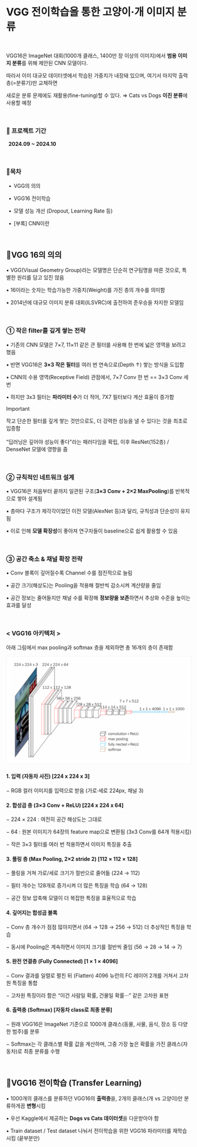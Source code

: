 # VGG 전이학습을 통한 고양이·개 이미지 분류

<br>

VGG16은 ImageNet 대회(1000개 클래스, 1400만 장 이상의 이미지)에서 **범용 이미지 분류**를 위해 제안된 CNN 모델이다.

따라서 이미 대규모 데이터셋에서 학습된 가중치가 내장돼 있으며, 여기서 마지막 출력층(=분류기)만 교체하면

 새로운 분류 문제에도 재활용(fine-tuning)할 수 있다. ⇒ Cats vs Dogs **이진 분류**에 사용할 예정

<br>

### 📆 프로젝트 기간

&thinsp; **2024.09 ~ 2024.10**

<br>

### 📃목차 

&thinsp; • &thinsp;VGG의 의의

&thinsp; • &thinsp;VGG16 전이학습

&thinsp; • &thinsp;모델 성능 개선 (Dropout, Learning Rate 등)

&thinsp; • &thinsp;[부록] CNN이란

<br>

## 🔹VGG 16의 의의

▪ VGG(Visual Geometry Group)라는 모델명은 단순히 연구팀명을 따른 것으로, 특별한 원리를 담고 있진 않음

▪ 16이라는 숫자는 학습가능한 가중치(Weight)를 가진 층의 개수를 의미함

▪ 2014년에 대규모 이미지 분류 대회(ILSVRC)에 출전하여 준우승을 차지한 모델임

<br>

### ① 작은 filter를 깊게 쌓는 전략

▪ 기존의 CNN 모델은 7×7, 11×11 같은 큰 필터를 사용해 한 번에 넓은 영역을 보려고 했음

▪ 반면 VGG16은 **3×3 작은 필터**를 여러 번 연속으로(Depth ↑) 쌓는 방식을 도입함

▪ CNN의 수용 영역(Receptive Field) 관점에서, 7×7 Conv 한 번 == 3×3 Conv 세 번

▪ 하지만 3x3 필터는 **파라미터 수**가 더 적어, 7X7 필터보다 계산 효율이 증가함

> [!IMPORTANT]
> 작고 단순한 필터를 깊게 쌓는 것만으로도, 더 강력한 성능을 낼 수 있다는 것을 최초로 입증함 <br><br>
> “딥러닝은 깊어야 성능이 좋다"라는 패러다임을 확립, 이후 ResNet(152층) / DenseNet 모델에 영향을 줌

<br>

### ② 규칙적인 네트워크 설계

▪ VGG16은 처음부터 끝까지 일관된 구조(**3×3 Conv + 2×2 MaxPooling**)를 반복적으로 쌓아 설계됨

▪ 층마다 구조가 제각각이었던 이전 모델(AlexNet 등)과 달리, 규칙성과 단순성이 유지됨

▪ 이로 인해 **모델 확장성**이 좋아져 연구자들이 baseline으로 쉽게 활용할 수 있음

<br>

### ③ 공간 축소 & 채널 확장 전략

▪ Conv 블록이 깊어질수록 Channel 수를 점진적으로 늘림 

▪ 공간 크기(해상도)는 Pooling을 적용해 절반씩 감소시켜 계산량을 줄임 

▪ 공간 정보는 줄어들지만 채널 수를 확장해 **정보량을 보존**하면서 추상화 수준을 높이는 효과를 달성

<br>

### < VGG16 아키텍처 >

아래 그림에서 max pooling과 softmax 층을 제외하면 총 16개의 층이 존재함

<img src="images/vgg1.png" alt="VGG16 Architecture" width="800"/>

#### 1. 입력 (자동차 사진) [224 x 224 x 3]

− RGB 컬러 이미지를 입력으로 받음 (가로·세로 224px, 채널 3)


#### 2. 합성곱 층 (3×3 Conv + ReLU) [224 x 224 x 64]

− 224 × 224 : 여전히 공간 해상도는 그대로

− 64 : 원본 이미지가 64장의 feature map으로 변환됨 (3x3 Conv를 64개 적용시킴)

− 작은 3×3 필터를 여러 번 적용하면서 이미지 특징을 추출


#### 3. 풀링 층 (Max Pooling, 2×2 stride 2) [112 × 112 × 128]

− 풀링을 거쳐 가로/세로 크기가 절반으로 줄어듦 (224 → 112)

− 필터 개수는 128개로 증가시켜 더 많은 특징을 학습 (64 → 128)

− 공간 정보 압축해 모델이 더 복잡한 특징을 효율적으로 학습


#### 4. 깊어지는 합성곱 블록

− Conv 층 개수가 점점 많아지면서 (64 → 128 → 256 → 512) 더 추상적인 특징을 학습

− 동시에 Pooling은 계속하면서 이미지 크기를 절반씩 줄임 (56 → 28 → 14 → 7)


#### 5. 완전 연결층 (Fully Connected) [1 × 1 × 4096]

− Conv 결과를 일렬로 펼친 뒤 (Flatten) 4096 뉴런의 FC 레이어 2개를 거쳐서 고차원 특징을 통합

− 고차원 특징이라 함은 “이건 사람일 확률, 건물일 확률···” 같은 고차원 표현


#### 6. 출력층 (Softmax) [자동차 class로 최종 분류]

− 원래 VGG16은 ImageNet 기준으로 1000개 클래스(동물, 사물, 음식, 장소 등 다양한 범주)를 분류

− Softmax는 각 클래스별 확률 값을 계산하며, 그중 가장 높은 확률을 가진 클래스(자동차)로 최종 분류를 수행

<br>

## 🔹VGG16 전이학습 (Transfer Learning)

▪ 1000개의 클래스를 분류하던 VGG16의 **출력층**을, 2개의 클래스(개 vs 고양이)만 분류하게끔 **변형**시킴 

▪ 우선 Kaggle에서 제공하는 **Dogs vs Cats 데이터셋**을 다운받아야 함

▪ Train dataset / Test dataset 나눠서 전이학습을 위한 VGG16 파라미터를 재학습시킴 (끝부분만)
